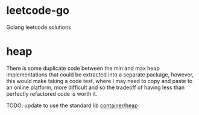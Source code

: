 # leetcode-go

Golang leetcode solutions

# heap

There is some duplicate code between the min and max heap implementations that could be extracted into a separate package, however, this would make taking a code test, where I may need to copy and paste to an online platform, more difficult and so the tradeoff of having less than perfectly refactored code is worth it.

TODO: update to use the standard lib [container/heap](https://pkg.go.dev/container/heap)
